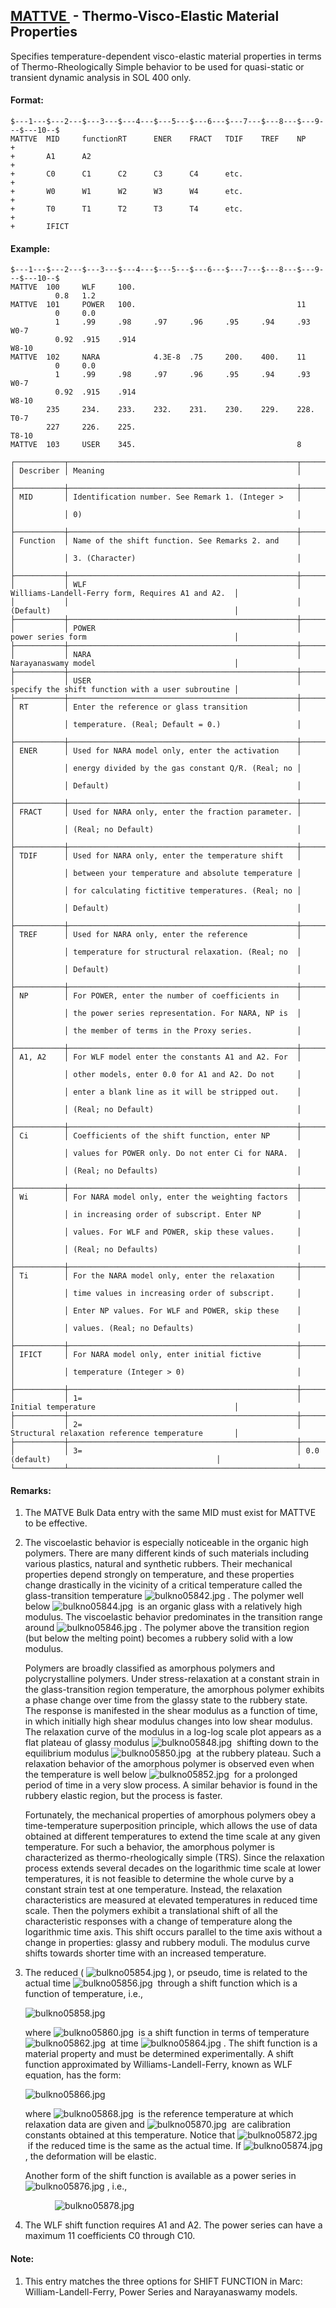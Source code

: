 ## [MATTVE ](https://help.hexagonmi.com/bundle/MSC_Nastran_2022.4/page/Nastran_Combined_Book/qrg/bulkno/TOC.MATTVE.xhtml) - Thermo-Visco-Elastic Material Properties

Specifies temperature-dependent visco-elastic material properties in terms of Thermo-Rheologically Simple behavior to be used for quasi-static or transient dynamic analysis in SOL 400 only.

#### Format:

```nastran
$---1---$---2---$---3---$---4---$---5---$---6---$---7---$---8---$---9---$---10--$
MATTVE  MID     functionRT      ENER    FRACT   TDIF    TREF    NP      +
+       A1      A2                                                      +
+       C0      C1      C2      C3      C4      etc.                    +
+       W0      W1      W2      W3      W4      etc.                    +
+       T0      T1      T2      T3      T4      etc.                    +
+       IFICT                                                           
```

#### Example:

```nastran
$---1---$---2---$---3---$---4---$---5---$---6---$---7---$---8---$---9---$---10--$
MATTVE  100     WLF     100.                                                  
          0.8   1.2                                                           
MATTVE  101     POWER   100.                                    11            
          0     0.0                                                           
          1     .99     .98     .97     .96     .95     .94     .93     W0-7  
          0.92  .915    .914                                            W8-10 
MATTVE  102     NARA            4.3E-8  .75     200.    400.    11            
          0     0.0                                                           
          1     .99     .98     .97     .96     .95     .94     .93     W0-7  
          0.92  .915    .914                                            W8-10 
        235     234.    233.    232.    231.    230.    229.    228.    T0-7  
        227     226.    225.                                            T8-10 
MATTVE  103     USER    345.                                    8             
```

```text
┌───────────┬───────────────────────────────────────────────────┬───────────────────────────────────────────────────┐
│ Describer │ Meaning                                           │                                                   │
├───────────┼───────────────────────────────────────────────────┼───────────────────────────────────────────────────┤
│ MID       │ Identification number. See Remark 1. (Integer >   │                                                   │
│           │ 0)                                                │                                                   │
├───────────┼───────────────────────────────────────────────────┼───────────────────────────────────────────────────┤
│ Function  │ Name of the shift function. See Remarks 2. and    │                                                   │
│           │ 3. (Character)                                    │                                                   │
├───────────┼───────────────────────────────────────────────────┼───────────────────────────────────────────────────┤
│           │ WLF                                               │ Williams-Landell-Ferry form, Requires A1 and A2.  │
│           │                                                   │ (Default)                                         │
├───────────┼───────────────────────────────────────────────────┼───────────────────────────────────────────────────┤
│           │ POWER                                             │ power series form                                 │
├───────────┼───────────────────────────────────────────────────┼───────────────────────────────────────────────────┤
│           │ NARA                                              │ Narayanaswamy model                               │
├───────────┼───────────────────────────────────────────────────┼───────────────────────────────────────────────────┤
│           │ USER                                              │ specify the shift function with a user subroutine │
├───────────┼───────────────────────────────────────────────────┼───────────────────────────────────────────────────┤
│ RT        │ Enter the reference or glass transition           │                                                   │
│           │ temperature. (Real; Default = 0.)                 │                                                   │
├───────────┼───────────────────────────────────────────────────┼───────────────────────────────────────────────────┤
│ ENER      │ Used for NARA model only, enter the activation    │                                                   │
│           │ energy divided by the gas constant Q/R. (Real; no │                                                   │
│           │ Default)                                          │                                                   │
├───────────┼───────────────────────────────────────────────────┼───────────────────────────────────────────────────┤
│ FRACT     │ Used for NARA only, enter the fraction parameter. │                                                   │
│           │ (Real; no Default)                                │                                                   │
├───────────┼───────────────────────────────────────────────────┼───────────────────────────────────────────────────┤
│ TDIF      │ Used for NARA only, enter the temperature shift   │                                                   │
│           │ between your temperature and absolute temperature │                                                   │
│           │ for calculating fictitive temperatures. (Real; no │                                                   │
│           │ Default)                                          │                                                   │
├───────────┼───────────────────────────────────────────────────┼───────────────────────────────────────────────────┤
│ TREF      │ Used for NARA only, enter the reference           │                                                   │
│           │ temperature for structural relaxation. (Real; no  │                                                   │
│           │ Default)                                          │                                                   │
├───────────┼───────────────────────────────────────────────────┼───────────────────────────────────────────────────┤
│ NP        │ For POWER, enter the number of coefficients in    │                                                   │
│           │ the power series representation. For NARA, NP is  │                                                   │
│           │ the member of terms in the Proxy series.          │                                                   │
├───────────┼───────────────────────────────────────────────────┼───────────────────────────────────────────────────┤
│ A1, A2    │ For WLF model enter the constants A1 and A2. For  │                                                   │
│           │ other models, enter 0.0 for A1 and A2. Do not     │                                                   │
│           │ enter a blank line as it will be stripped out.    │                                                   │
│           │ (Real; no Default)                                │                                                   │
├───────────┼───────────────────────────────────────────────────┼───────────────────────────────────────────────────┤
│ Ci        │ Coefficients of the shift function, enter NP      │                                                   │
│           │ values for POWER only. Do not enter Ci for NARA.  │                                                   │
│           │ (Real; no Defaults)                               │                                                   │
├───────────┼───────────────────────────────────────────────────┼───────────────────────────────────────────────────┤
│ Wi        │ For NARA model only, enter the weighting factors  │                                                   │
│           │ in increasing order of subscript. Enter NP        │                                                   │
│           │ values. For WLF and POWER, skip these values.     │                                                   │
│           │ (Real; no Defaults)                               │                                                   │
├───────────┼───────────────────────────────────────────────────┼───────────────────────────────────────────────────┤
│ Ti        │ For the NARA model only, enter the relaxation     │                                                   │
│           │ time values in increasing order of subscript.     │                                                   │
│           │ Enter NP values. For WLF and POWER, skip these    │                                                   │
│           │ values. (Real; no Defaults)                       │                                                   │
├───────────┼───────────────────────────────────────────────────┼───────────────────────────────────────────────────┤
│ IFICT     │ For NARA model only, enter initial fictive        │                                                   │
│           │ temperature (Integer > 0)                         │                                                   │
├───────────┼───────────────────────────────────────────────────┼───────────────────────────────────────────────────┤
│           │ 1=                                                │ Initial temperature                               │
├───────────┼───────────────────────────────────────────────────┼───────────────────────────────────────────────────┤
│           │ 2=                                                │ Structural relaxation reference temperature       │
├───────────┼───────────────────────────────────────────────────┼───────────────────────────────────────────────────┤
│           │ 3=                                                │ 0.0 (default)                                     │
└───────────┴───────────────────────────────────────────────────┴───────────────────────────────────────────────────┘
```

#### Remarks:

1. The MATVE Bulk Data entry with the same MID must exist for MATTVE to be effective.  
2. The viscoelastic behavior is especially noticeable in the organic high polymers. There are many different kinds of such materials including various plastics, natural and synthetic rubbers. Their mechanical properties depend strongly on temperature, and these properties change drastically in the vicinity of a critical temperature called the glass-transition temperature  ![bulkno05842.jpg](https://help-be.hexagonmi.com/bundle/MSC_Nastran_2022.4/page/Nastran_Combined_Book/qrg/bulkno/../../../assets/bulkno05842.jpg?_LANG=enus) . The polymer well below  ![bulkno05844.jpg](https://help-be.hexagonmi.com/bundle/MSC_Nastran_2022.4/page/Nastran_Combined_Book/qrg/bulkno/../../../assets/bulkno05844.jpg?_LANG=enus)  is an organic glass with a relatively high modulus. The viscoelastic behavior predominates in the transition range around  ![bulkno05846.jpg](https://help-be.hexagonmi.com/bundle/MSC_Nastran_2022.4/page/Nastran_Combined_Book/qrg/bulkno/../../../assets/bulkno05846.jpg?_LANG=enus) . The polymer above the transition region (but below the melting point) becomes a rubbery solid with a low modulus.

     Polymers are broadly classified as amorphous polymers and polycrystalline polymers. Under stress-relaxation at a constant strain in the glass-transition region temperature, the amorphous polymer exhibits a phase change over time from the glassy state to the rubbery state. The response is manifested in the shear modulus as a function of time, in which initially high shear modulus changes into low shear modulus. The relaxation curve of the modulus in a log-log scale plot appears as a flat plateau of glassy modulus  ![bulkno05848.jpg](https://help-be.hexagonmi.com/bundle/MSC_Nastran_2022.4/page/Nastran_Combined_Book/qrg/bulkno/../../../assets/bulkno05848.jpg?_LANG=enus)  shifting down to the equilibrium modulus  ![bulkno05850.jpg](https://help-be.hexagonmi.com/bundle/MSC_Nastran_2022.4/page/Nastran_Combined_Book/qrg/bulkno/../../../assets/bulkno05850.jpg?_LANG=enus)  at the rubbery plateau. Such a relaxation behavior of the amorphous polymer is observed even when the temperature is well below  ![bulkno05852.jpg](https://help-be.hexagonmi.com/bundle/MSC_Nastran_2022.4/page/Nastran_Combined_Book/qrg/bulkno/../../../assets/bulkno05852.jpg?_LANG=enus)  for a prolonged period of time in a very slow process. A similar behavior is found in the rubbery elastic region, but the process is faster.  

     Fortunately, the mechanical properties of amorphous polymers obey a time-temperature superposition principle, which allows the use of data obtained at different temperatures to extend the time scale at any given temperature. For such a behavior, the amorphous polymer is characterized as thermo-rheologically simple (TRS). Since the relaxation process extends several decades on the logarithmic time scale at lower temperatures, it is not feasible to determine the whole curve by a constant strain test at one temperature. Instead, the relaxation characteristics are measured at elevated temperatures in reduced time scale. Then the polymers exhibit a translational shift of all the characteristic responses with a change of temperature along the logarithmic time axis. This shift occurs parallel to the time axis without a change in properties: glassy and rubbery moduli. The modulus curve shifts towards shorter time with an increased temperature.

3. The reduced ( ![bulkno05854.jpg](https://help-be.hexagonmi.com/bundle/MSC_Nastran_2022.4/page/Nastran_Combined_Book/qrg/bulkno/../../../assets/bulkno05854.jpg?_LANG=enus) ), or pseudo, time is related to the actual time  ![bulkno05856.jpg](https://help-be.hexagonmi.com/bundle/MSC_Nastran_2022.4/page/Nastran_Combined_Book/qrg/bulkno/../../../assets/bulkno05856.jpg?_LANG=enus)  through a shift function which is a function of temperature, i.e.,

     ![bulkno05858.jpg](https://help-be.hexagonmi.com/bundle/MSC_Nastran_2022.4/page/Nastran_Combined_Book/qrg/bulkno/../../../assets/bulkno05858.jpg?_LANG=enus)            

     where  ![bulkno05860.jpg](https://help-be.hexagonmi.com/bundle/MSC_Nastran_2022.4/page/Nastran_Combined_Book/qrg/bulkno/../../../assets/bulkno05860.jpg?_LANG=enus)  is a shift function in terms of temperature  ![bulkno05862.jpg](https://help-be.hexagonmi.com/bundle/MSC_Nastran_2022.4/page/Nastran_Combined_Book/qrg/bulkno/../../../assets/bulkno05862.jpg?_LANG=enus)  at time  ![bulkno05864.jpg](https://help-be.hexagonmi.com/bundle/MSC_Nastran_2022.4/page/Nastran_Combined_Book/qrg/bulkno/../../../assets/bulkno05864.jpg?_LANG=enus) . The shift function is a material property and must be determined experimentally. A shift function approximated by Williams-Landell-Ferry, known as WLF equation, has the form:

     ![bulkno05866.jpg](https://help-be.hexagonmi.com/bundle/MSC_Nastran_2022.4/page/Nastran_Combined_Book/qrg/bulkno/../../../assets/bulkno05866.jpg?_LANG=enus)  

     where  ![bulkno05868.jpg](https://help-be.hexagonmi.com/bundle/MSC_Nastran_2022.4/page/Nastran_Combined_Book/qrg/bulkno/../../../assets/bulkno05868.jpg?_LANG=enus)  is the reference temperature at which relaxation data are given and  ![bulkno05870.jpg](https://help-be.hexagonmi.com/bundle/MSC_Nastran_2022.4/page/Nastran_Combined_Book/qrg/bulkno/../../../assets/bulkno05870.jpg?_LANG=enus)  are calibration constants obtained at this temperature. Notice that  ![bulkno05872.jpg](https://help-be.hexagonmi.com/bundle/MSC_Nastran_2022.4/page/Nastran_Combined_Book/qrg/bulkno/../../../assets/bulkno05872.jpg?_LANG=enus)  if the reduced time is the same as the actual time. If  ![bulkno05874.jpg](https://help-be.hexagonmi.com/bundle/MSC_Nastran_2022.4/page/Nastran_Combined_Book/qrg/bulkno/../../../assets/bulkno05874.jpg?_LANG=enus) , the deformation will be elastic.

     Another form of the shift function is available as a power series in  ![bulkno05876.jpg](https://help-be.hexagonmi.com/bundle/MSC_Nastran_2022.4/page/Nastran_Combined_Book/qrg/bulkno/../../../assets/bulkno05876.jpg?_LANG=enus) , i.e.,

                 ![bulkno05878.jpg](https://help-be.hexagonmi.com/bundle/MSC_Nastran_2022.4/page/Nastran_Combined_Book/qrg/bulkno/../../../assets/bulkno05878.jpg?_LANG=enus)

4. The WLF shift function requires A1 and A2. The power series can have a maximum 11 coefficients C0 through C10.

#### Note:

1. This entry matches the three options for SHIFT FUNCTION in Marc: William-Landell-Ferry, Power Series and Narayanaswamy models.
